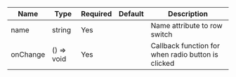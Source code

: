 | Name               | Type          | Required | Default | Description                                         |
|--------------------|---------------|----------|---------|-----------------------------------------------------|
| name               | string        | Yes      |         | Name attribute to row switch                        |
| onChange           | () => void    | Yes      |         | Callback function for when radio button is clicked  |